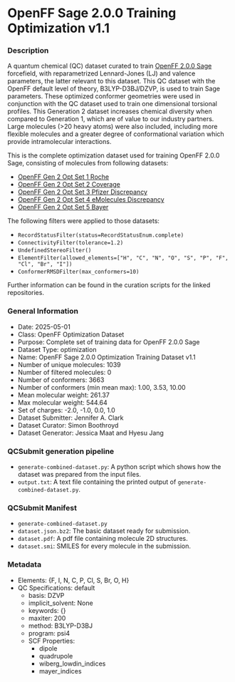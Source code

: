# OpenFF Sage 2.0.0 Training Optimization v1.1

### Description

A quantum chemical (QC) dataset curated to train [OpenFF 2.0.0 Sage](https://github.com/openforcefield/openff-sage) forcefield, with reparametrized Lennard-Jones (LJ) and valence parameters, the latter relevant to this dataset. This QC dataset with the OpenFF default level of theory, B3LYP-D3BJ/DZVP, is used to train Sage parameters. These optimized conformer geometries were used in conjunction with the QC dataset used to train one dimensional torsional profiles. This Generation 2 dataset increases chemical diversity when compared to Generation 1, which are of value to our industry partners. Large molecules (>20 heavy atoms) were also included, including more flexible molecules and a greater degree of conformational variation which provide intramolecular interactions.

This is the complete optimization dataset used for training OpenFF 2.0.0 Sage, consisting of molecules from following datasets:

 - [OpenFF Gen 2 Opt Set 1 Roche](https://github.com/openforcefield/qca-dataset-submission/tree/0e6e6da930118e2a2d6402b93c3e3e93830600cc/submissions/2020-03-20-OpenFF-Gen-2-Optimization-Set-1-Roche)
 - [OpenFF Gen 2 Opt Set 2 Coverage](https://github.com/openforcefield/qca-dataset-submission/tree/0e6e6da930118e2a2d6402b93c3e3e93830600cc/submissions/2020-03-20-OpenFF-Gen-2-Optimization-Set-2-Coverage)
 - [OpenFF Gen 2 Opt Set 3 Pfizer Discrepancy](https://github.com/openforcefield/qca-dataset-submission/tree/0e6e6da930118e2a2d6402b93c3e3e93830600cc/submissions/2020-03-20-OpenFF-Gen-2-Optimization-Set-3-Pfizer-Discrepancy)
 - [OpenFF Gen 2 Opt Set 4 eMolecules Discrepancy](https://github.com/openforcefield/qca-dataset-submission/tree/0e6e6da930118e2a2d6402b93c3e3e93830600cc/submissions/2020-03-20-OpenFF-Gen-2-Optimization-Set-4-eMolecules-Discrepancy)
 - [OpenFF Gen 2 Opt Set 5 Bayer](https://github.com/openforcefield/qca-dataset-submission/tree/0e6e6da930118e2a2d6402b93c3e3e93830600cc/submissions/2020-03-20-OpenFF-Gen-2-Optimization-Set-5-Bayer)

The following filters were applied to those datasets:

 - `RecordStatusFilter(status=RecordStatusEnum.complete)`
 - `ConnectivityFilter(tolerance=1.2)`
 - `UndefinedStereoFilter()`
 - `ElementFilter(allowed_elements=["H", "C", "N", "O", "S", "P", "F", "Cl", "Br", "I"])`
 - `ConformerRMSDFilter(max_conformers=10)`

 Further information can be found in the curation scripts for the linked repositories.

### General Information

- Date: 2025-05-01
- Class: OpenFF Optimization Dataset
- Purpose: Complete set of training data for OpenFF 2.0.0 Sage
- Dataset Type: optimization
- Name: OpenFF Sage 2.0.0 Optimization Training Dataset v1.1
- Number of unique molecules:   1039
- Number of filtered molecules: 0 
- Number of conformers:         3663
- Number of conformers (min mean max): 1.00, 3.53, 10.00
- Mean molecular weight: 261.37
- Max molecular weight: 544.64
- Set of charges: -2.0, -1.0, 0.0, 1.0
- Dataset Submitter: Jennifer A. Clark
- Dataset Curator: Simon Boothroyd
- Dataset Generator: Jessica Maat and Hyesu Jang

### QCSubmit generation pipeline

- `generate-combined-dataset.py`: A python script which shows how the dataset was prepared from the input files.
- `output.txt`: A text file containing the printed output of `generate-combined-dataset.py`.

### QCSubmit Manifest

- `generate-combined-dataset.py`
- `dataset.json.bz2`: The basic dataset ready for submission.
- `dataset.pdf`: A pdf file containing molecule 2D structures.
- `dataset.smi`: SMILES for every molecule in the submission.
 
### Metadata

* Elements: {F, I, N, C, P, Cl, S, Br, O, H}
* QC Specifications: default
  * basis: DZVP
  * implicit_solvent: None
  * keywords: {}
  * maxiter: 200
  * method: B3LYP-D3BJ
  * program: psi4
  * SCF Properties:
    * dipole
    * quadrupole
    * wiberg_lowdin_indices
    * mayer_indices
